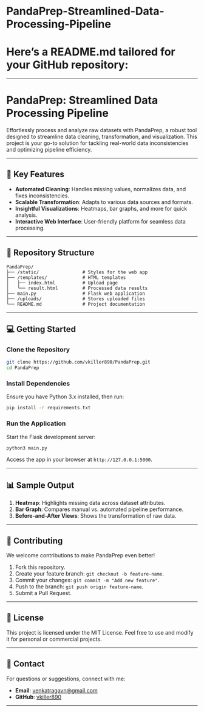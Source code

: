# PandaPrep-Streamlined-Data-Processing-Pipeline
# Here’s a **README.md** tailored for your GitHub repository:

---

# **PandaPrep: Streamlined Data Processing Pipeline**  

Effortlessly process and analyze raw datasets with PandaPrep, a robust tool designed to streamline data cleaning, transformation, and visualization. This project is your go-to solution for tackling real-world data inconsistencies and optimizing pipeline efficiency.

---

## 🚀 **Key Features**  

- **Automated Cleaning**: Handles missing values, normalizes data, and fixes inconsistencies.  
- **Scalable Transformation**: Adapts to various data sources and formats.  
- **Insightful Visualizations**: Heatmaps, bar graphs, and more for quick analysis.  
- **Interactive Web Interface**: User-friendly platform for seamless data processing.  

---

## 📂 **Repository Structure**  
```plaintext
PandaPrep/
├── /static/                # Styles for the web app
├── /templates/             # HTML templates
│   ├── index.html          # Upload page
│   └── result.html         # Processed data results
├── main.py                 # Flask web application
├── /uploads/               # Stores uploaded files
└── README.md               # Project documentation
```

---

## 💻 **Getting Started**  

### **Clone the Repository**  
```bash
git clone https://github.com/vkiller890/PandaPrep.git
cd PandaPrep
```

### **Install Dependencies**  
Ensure you have Python 3.x installed, then run:  
```bash
pip install -r requirements.txt
```

### **Run the Application**  
Start the Flask development server:  
```bash
python3 main.py
```
Access the app in your browser at `http://127.0.0.1:5000`.

---

## 📊 **Sample Output**  

1. **Heatmap**: Highlights missing data across dataset attributes.  
2. **Bar Graph**: Compares manual vs. automated pipeline performance.  
3. **Before-and-After Views**: Shows the transformation of raw data.  

---

## 🤝 **Contributing**  

We welcome contributions to make PandaPrep even better!  

1. Fork this repository.  
2. Create your feature branch: `git checkout -b feature-name`.  
3. Commit your changes: `git commit -m "Add new feature"`.  
4. Push to the branch: `git push origin feature-name`.  
5. Submit a Pull Request.  

---

## 📜 **License**  

This project is licensed under the MIT License. Feel free to use and modify it for personal or commercial projects.  

---

## 📧 **Contact**  

For questions or suggestions, connect with me:  
- **Email**: [venkatragavn@gmail.com](mailto:venkatragavn@gmail.com)  
- **GitHub**: [vkiller890](https://github.com/vkiller890)  

---
